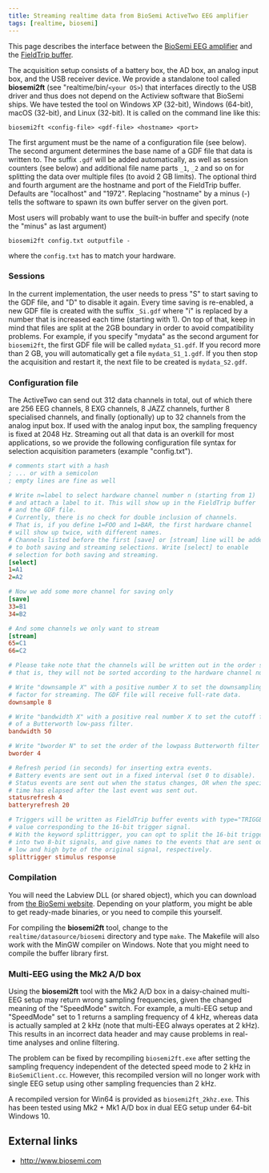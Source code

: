 ```yaml
---
title: Streaming realtime data from BioSemi ActiveTwo EEG amplifier
tags: [realtime, biosemi]
---
```


This page describes the interface between the [BioSemi EEG amplifier](http://www.biosemi.com) and the [FieldTrip buffer](/development/realtime/buffer).

The acquisition setup consists of a battery box, the AD box, an analog input box, and the USB receiver device. We provide a standalone tool called **biosemi2ft** (see "realtime/bin/`<your OS>`) that interfaces directly to the USB driver and thus does not depend on the Actiview software that BioSemi ships. We have tested the tool on Windows XP (32-bit), Windows (64-bit), macOS (32-bit), and Linux (32-bit). It is called on the command line like this:

    biosemi2ft <config-file> <gdf-file> <hostname> <port>

The first argument must be the name of a configuration file (see below). The second argument determines the base name of a GDF file that data is written to. The suffix `.gdf` will be added automatically, as well as session counters (see below) and additional file name parts `_1`, `_2` and so on for splitting the data over multiple files (to avoid 2 GB limits). The optional third and fourth argument are the hostname and port of the FieldTrip buffer. Defaults are "localhost" and "1972". Replacing "hostname" by a minus (-) tells the software to spawn its own buffer server on the given port.

Most users will probably want to use the built-in buffer and specify (note the "minus" as last argument)

    biosemi2ft config.txt outputfile -

where the `config.txt` has to match your hardware.

### Sessions

In the current implementation, the user needs to press "S" to start saving to the GDF file, and "D" to disable it again. Every time saving is re-enabled, a new GDF file is created with the suffix `_Si.gdf` where "i" is replaced by a number that is increased each time (starting with 1). On top of that, keep in mind that files are split at the 2GB boundary in order to avoid compatibility problems. For example, if you specify "mydata" as the second argument for `biosemi2ft`, the first GDF file will be called `mydata_S1.gdf`. If you record more than 2 GB, you will automatically get a file `mydata_S1_1.gdf`. If you then stop the acquisition and restart it, the next file to be created is `mydata_S2.gdf`.

### Configuration file

The ActiveTwo can send out 312 data channels in total, out of which there are 256 EEG channels, 8 EXG channels, 8 JAZZ channels, further 8 specialised channels, and finally (optionally) up to 32 channels from the analog input box. If used with the analog input box, the sampling frequency is fixed at 2048 Hz. Streaming out all that data is an overkill for most applications, so we provide the following configuration file syntax for selection acquisition parameters (example "config.txt").

```ini
# comments start with a hash
; ... or with a semicolon
; empty lines are fine as well

# Write n=label to select hardware channel number n (starting from 1)
# and attach a label to it. This will show up in the FieldTrip buffer
# and the GDF file.
# Currently, there is no check for double inclusion of channels.
# That is, if you define 1=FOO and 1=BAR, the first hardware channel
# will show up twice, with different names.
# Channels listed before the first [save] or [stream] line will be added
# to both saving and streaming selections. Write [select] to enable
# selection for both saving and streaming.
[select]
1=A1
2=A2

# Now we add some more channel for saving only
[save]
33=B1
34=B2

# And some channels we only want to stream
[stream]
65=C1
66=C2

# Please take note that the channels will be written out in the order specified here,
# that is, they will not be sorted according to the hardware channel number!

# Write "downsample X" with a positive number X to set the downsampling
# factor for streaming. The GDF file will receive full-rate data.
downsample 8

# Write "bandwidth X" with a positive real number X to set the cutoff frequency
# of a Butterworth low-pass filter.
bandwidth 50

# Write "bworder N" to set the order of the lowpass Butterworth filter for downsampling
bworder 4

# Refresh period (in seconds) for inserting extra events.
# Battery events are sent out in a fixed interval (set 0 to disable).
# Status events are sent out when the status changes, OR when the specified
# time has elapsed after the last event was sent out.
statusrefresh 4
batteryrefresh 20

# Triggers will be written as FieldTrip buffer events with type="TRIGGER" and a
# value corresponding to the 16-bit trigger signal.
# With the keyword splittrigger, you can opt to split the 16-bit trigger signal
# into two 8-bit signals, and give names to the events that are sent out for the
# low and high byte of the original signal, respectively.
splittrigger stimulus response
```

### Compilation

You will need the Labview DLL (or shared object), which you can download from [the BioSemi website](http://www.biosemi.com/download.htm).
Depending on your platform, you might be able to get ready-made binaries, or you need to compile this yourself.

For compiling the **biosemi2ft** tool, change to the `realtime/datasource/biosemi` directory and type `make`. The Makefile will
also work with the MinGW compiler on Windows. Note that you might need to compile the buffer library first.

### Multi-EEG using the Mk2 A/D box

Using the **biosemi2ft** tool with the Mk2 A/D box in a daisy-chained multi-EEG setup may return wrong sampling frequencies, given the changed meaning of the "SpeedMode" switch. For example, a multi-EEG setup and "SpeedMode" set to 1 returns a sampling frequency of 4 kHz, whereas data is actually sampled at 2 kHz (note that multi-EEG always operates at 2 kHz). This results in an incorrect data header and may cause problems in real-time analyses and online filtering.

The problem can be fixed by recompiling `biosemi2ft.exe` after setting the sampling frequency independent of the detected speed mode to 2 kHz in `BioSemiClient.cc`. However, this recompiled version will no longer work with single EEG setup using other sampling frequencies than 2 kHz.

A recompiled version for Win64 is provided as `biosemi2ft_2khz.exe`. This has been tested using Mk2 + Mk1 A/D box in dual EEG setup under 64-bit Windows 10.

## External links

- <http://www.biosemi.com>

